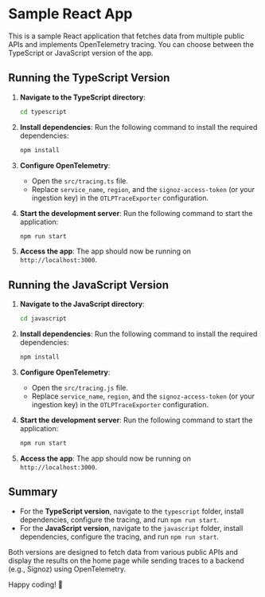 # Sample React App

This is a sample React application that fetches data from multiple public APIs and implements OpenTelemetry tracing. You can choose between the TypeScript or JavaScript version of the app.

## Running the TypeScript Version

1. **Navigate to the TypeScript directory**:
   ```bash
   cd typescript
   ```

2. **Install dependencies**:
   Run the following command to install the required dependencies:
   ```bash
   npm install
   ```

3. **Configure OpenTelemetry**:
   - Open the `src/tracing.ts` file.
   - Replace `service_name`, `region`, and the `signoz-access-token` (or your ingestion key) in the `OTLPTraceExporter` configuration.

4. **Start the development server**:
   Run the following command to start the application:
   ```bash
   npm run start
   ```

5. **Access the app**:
   The app should now be running on `http://localhost:3000`.

## Running the JavaScript Version

1. **Navigate to the JavaScript directory**:
   ```bash
   cd javascript
   ```

2. **Install dependencies**:
   Run the following command to install the required dependencies:
   ```bash
   npm install
   ```

3. **Configure OpenTelemetry**:
   - Open the `src/tracing.js` file.
   - Replace `service_name`, `region`, and the `signoz-access-token` (or your ingestion key) in the `OTLPTraceExporter` configuration.

4. **Start the development server**:
   Run the following command to start the application:
   ```bash
   npm run start
   ```

5. **Access the app**:
   The app should now be running on `http://localhost:3000`.

## Summary

- For the **TypeScript version**, navigate to the `typescript` folder, install dependencies, configure the tracing, and run `npm run start`.
- For the **JavaScript version**, navigate to the `javascript` folder, install dependencies, configure the tracing, and run `npm run start`.

Both versions are designed to fetch data from various public APIs and display the results on the home page while sending traces to a backend (e.g., Signoz) using OpenTelemetry.

Happy coding! 🚀
